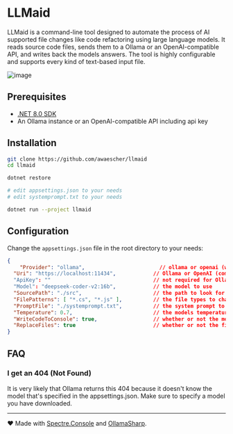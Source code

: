 # LLMaid

LLMaid is a command-line tool designed to automate the process of AI supported file changes like code refactoring using large language models. It reads source code files, sends them to a Ollama or an OpenAI-compatible API, and writes back the models answers. The tool is highly configurable and supports every kind of text-based input file.

![image](https://github.com/user-attachments/assets/015ba09b-4ce5-439f-a6af-4e20da6e511e)

## Prerequisites

- [.NET 8.0 SDK](https://dotnet.microsoft.com/download)
- An Ollama instance or an OpenAI-compatible API including api key

## Installation

```bash
git clone https://github.com/awaescher/llmaid
cd llmaid

dotnet restore

# edit appsettings.json to your needs
# edit systemprompt.txt to your needs

dotnet run --project llmaid
```

## Configuration

Change the `appsettings.json` file in the root directory to your needs:

```json
{
	"Provider": "ollama",                        // ollama or openai (works with any compatible api)
  "Uri": "https://localhost:11434",            // Ollama or OpenAI (compatible) endpoints like http://localhost:11434 or https://api.openai.com
  "ApiKey": ""                                 // not required for Ollama
  "Model": "deepseek-coder-v2:16b",            // the model to use
  "SourcePath": "./src",                       // the path to look for files to change
  "FilePatterns": [ "*.cs", "*.js" ],          // the file types to change
  "PromptFile": "./systemprompt.txt",          // the system prompt to prime the model
  "Temperature": 0.7,                          // the models temperature (0 precise to 1 creative)
  "WriteCodeToConsole": true,                  // whether or not the models response should be shown in the console
  "ReplaceFiles": true                         // whether or not the files should be replaced with the model's response
}
```

## FAQ

### I get an 404 (Not Found)
It is very likely that Ollama returns this 404 because it doesn't know the model that's specified in the appsettings.json. Make sure to specify a model you have downloaded.

---

❤ Made with [Spectre.Console](https://github.com/spectreconsole/spectre.console) and [OllamaSharp](https://github.com/awaescher/OllamaSharp).

